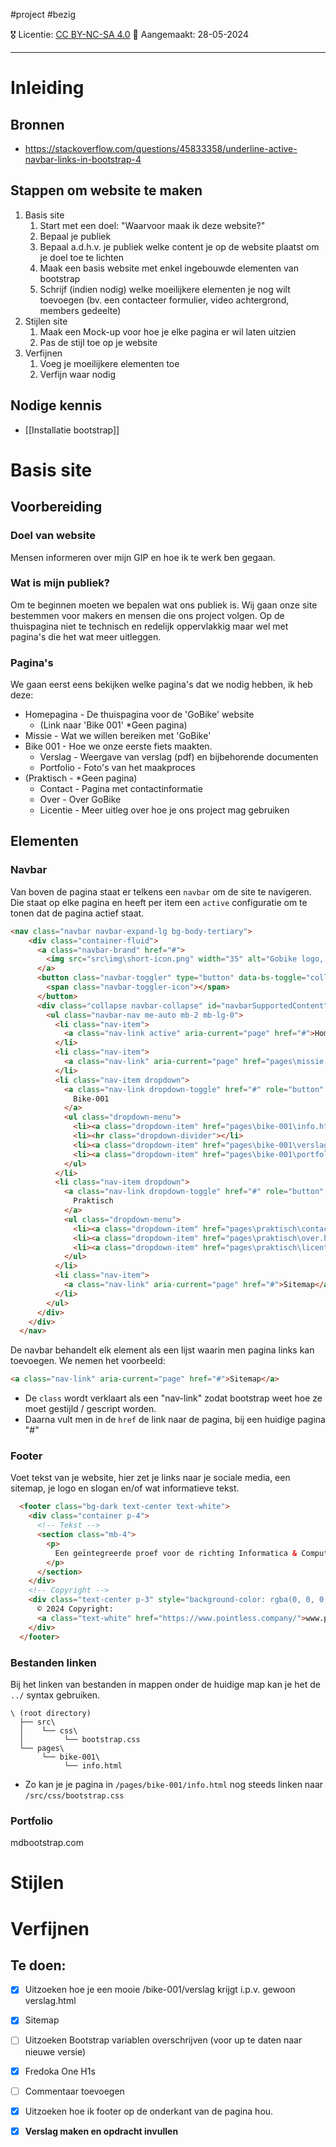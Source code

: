 #project  #bezig 

🎖️ Licentie: [CC BY-NC-SA 4.0](https://creativecommons.org/licenses/by-nc-sa/4.0/)
📅 Aangemaakt: 28-05-2024

---
# Inleiding
## Bronnen
* https://stackoverflow.com/questions/45833358/underline-active-navbar-links-in-bootstrap-4 

## Stappen om website te maken

1. Basis site
	1. Start met een doel: "Waarvoor maak ik deze website?"
	2. Bepaal je publiek
	3. Bepaal a.d.h.v. je publiek welke content je op de website plaatst om je doel toe te lichten
	4. Maak een basis website met enkel ingebouwde elementen van bootstrap
	5. Schrijf (indien nodig) welke moeilijkere elementen je nog wilt toevoegen (bv. een contacteer formulier, video achtergrond, members gedeelte)
2. Stijlen site
	1. Maak een Mock-up voor hoe je elke pagina er wil laten uitzien
	2. Pas de stijl toe op je website
3. Verfijnen
	1. Voeg je moeilijkere elementen toe
	2. Verfijn waar nodig

## Nodige kennis
* [[Installatie bootstrap]]

# Basis site
## Voorbereiding
### Doel van website
Mensen informeren over mijn GIP en hoe ik te werk ben gegaan.

### Wat is mijn publiek?
Om te beginnen moeten we bepalen wat ons publiek is. Wij gaan onze site bestemmen voor makers en mensen die ons project volgen. Op de thuispagina niet te technisch en redelijk oppervlakkig maar wel met pagina's die het wat meer uitleggen.

### Pagina's
We gaan eerst eens bekijken welke pagina's dat we nodig hebben, ik heb deze:
* Homepagina - De thuispagina voor de 'GoBike' website
	* (Link naar 'Bike 001' *Geen pagina)
* Missie - Wat we willen bereiken met 'GoBike'
* Bike 001 - Hoe we onze eerste fiets maakten.
	* Verslag - Weergave van verslag (pdf) en bijbehorende documenten
	* Portfolio - Foto's van het maakproces
* (Praktisch - *Geen pagina)
	* Contact - Pagina met contactinformatie
	* Over - Over GoBike
	* Licentie - Meer uitleg over hoe je ons project mag gebruiken


## Elementen
### Navbar
Van boven de pagina staat er telkens een `navbar` om de site te navigeren. Die staat op elke pagina en heeft per item een `active` configuratie om te tonen dat de pagina actief staat. 

```HTML
<nav class="navbar navbar-expand-lg bg-body-tertiary">
	<div class="container-fluid">
	  <a class="navbar-brand" href="#">
		<img src="src\img\short-icon.png" width="35" alt="Gobike logo, green, shortened">
	  </a>
	  <button class="navbar-toggler" type="button" data-bs-toggle="collapse" data-bs-target="#navbarSupportedContent" aria-controls="navbarSupportedContent" aria-expanded="false" aria-label="Toggle navigation">
		<span class="navbar-toggler-icon"></span>
	  </button>
	  <div class="collapse navbar-collapse" id="navbarSupportedContent">
		<ul class="navbar-nav me-auto mb-2 mb-lg-0">
		  <li class="nav-item">
			<a class="nav-link active" aria-current="page" href="#">Home</a>
		  </li>
		  <li class="nav-item">
			<a class="nav-link" aria-current="page" href="pages\missie.html">Missie</a>
		  </li>
		  <li class="nav-item dropdown">
			<a class="nav-link dropdown-toggle" href="#" role="button" data-bs-toggle="dropdown" aria-expanded="false">
			  Bike-001
			</a>
			<ul class="dropdown-menu">
			  <li><a class="dropdown-item" href="pages\bike-001\info.html">Onze eerste fiets</a></li>
			  <li><hr class="dropdown-divider"></li>
			  <li><a class="dropdown-item" href="pages\bike-001\verslag.html">Verslag</a></li>
			  <li><a class="dropdown-item" href="pages\bike-001\portfolio.html">Portfolio</a></li>
			</ul>
		  </li>
		  <li class="nav-item dropdown">
			<a class="nav-link dropdown-toggle" href="#" role="button" data-bs-toggle="dropdown" aria-expanded="false">
			  Praktisch
			</a>
			<ul class="dropdown-menu">
			  <li><a class="dropdown-item" href="pages\praktisch\contact.html">Contact</a></li>
			  <li><a class="dropdown-item" href="pages\praktisch\over.html">Over</a></li>
			  <li><a class="dropdown-item" href="pages\praktisch\licentie.html">Licentie</a></li>
			</ul>
		  </li>
		  <li class="nav-item">
			<a class="nav-link" aria-current="page" href="#">Sitemap</a>
		  </li>
		</ul>
	  </div>
	</div>
  </nav>
```

De navbar behandelt elk element als een lijst waarin men pagina links kan toevoegen. We nemen het voorbeeld:

```HTML
<a class="nav-link" aria-current="page" href="#">Sitemap</a>
```

* De `class` wordt verklaart als een "nav-link" zodat bootstrap weet hoe ze moet gestijld / gescript worden.
* Daarna vult men in de `href` de link naar de pagina, bij een huidige pagina "#"

### Footer
Voet tekst van je website, hier zet je links naar je sociale media, een sitemap, je logo en slogan en/of wat informatieve tekst.

```HTML
  <footer class="bg-dark text-center text-white">
    <div class="container p-4">
      <!-- Tekst -->
      <section class="mb-4">
        <p>
          Een geïntegreerde proef voor de richting Informatica & Computertechnieken op het GO! Erasmusatheneum (VH) Deinze.
        </p>
      </section>
    </div>
    <!-- Copyright -->
    <div class="text-center p-3" style="background-color: rgba(0, 0, 0, 0.2)">
      © 2024 Copyright:
      <a class="text-white" href="https://www.pointless.company/">www.pointless.company</a>
    </div>
  </footer>
```

### Bestanden linken
Bij het linken van bestanden in mappen onder de huidige map kan je het de `../` syntax gebruiken.

```
\ (root directory)
  ├── src\
  │    └── css\
  │         └── bootstrap.css
  └── pages\
       └── bike-001\
            └── info.html

```

* Zo kan je je pagina in `/pages/bike-001/info.html` nog steeds linken naar `/src/css/bootstrap.css`

### Portfolio
mdbootstrap.com

# Stijlen

# Verfijnen
## Te doen:
- [x] Uitzoeken hoe je een mooie /bike-001/verslag krijgt i.p.v. gewoon verslag.html
- [x] Sitemap
- [ ] Uitzoeken Bootstrap variablen overschrijven (voor up te daten naar nieuwe versie)
- [x] Fredoka One H1s
- [ ] Commentaar toevoegen
- [x] Uitzoeken hoe ik footer op de onderkant van de pagina hou.
- [x] **Verslag maken en opdracht invullen**

